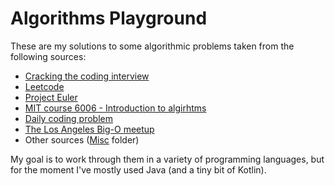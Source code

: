 # Algorithms Playground

These are my solutions to some algorithmic problems taken from the following sources:

- [Cracking the coding interview](https://www.misc.com/Cracking-Coding-Interview-Programming-Questions/dp/0984782850/ref=sr_1_2?ie=UTF8&qid=1524499146&sr=8-2&keywords=cracking+the+coding+interviews)
- [Leetcode](https://leetcode.com/problemset)
- [Project Euler](https://projecteuler.net/archives)
- [MIT course 6006 - Introduction to algirhtms](https://ocw.mit.edu/courses/electrical-engineering-and-computer-science/6-006-introduction-to-algorithms-fall-2011/)
- [Daily coding problem](https://www.dailycodingproblem.com/)
- [The Los Angeles Big-O meetup](https://www.meetup.com/LA-Big-O/)
- Other sources ([Misc](https://github.com/husaynhakeem/Algorithms-Playground/tree/master/src/misc) folder)

My goal is to work through them in a variety of programming languages, but for the moment I've mostly used Java (and a tiny bit of Kotlin).
